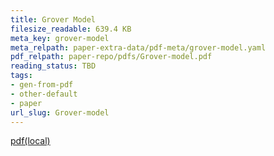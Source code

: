 ```yaml
---
title: Grover Model
filesize_readable: 639.4 KB
meta_key: grover-model
meta_relpath: paper-extra-data/pdf-meta/grover-model.yaml
pdf_relpath: paper-repo/pdfs/Grover-model.pdf
reading_status: TBD
tags:
- gen-from-pdf
- other-default
- paper
url_slug: Grover-model
---
```


[pdf(local)](../../paper-repo/pdfs/Grover-model.pdf)
